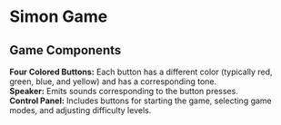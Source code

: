 <h1>Simon Game</h1>
<h2>Game Components</h2>
<b>Four Colored Buttons:</b> Each button has a different color (typically red, green, blue, and yellow) and has a corresponding tone.
<br>
<b>Speaker:</b> Emits sounds corresponding to the button presses.
<br>
<b>Control Panel:</b> Includes buttons for starting the game, selecting game modes, and adjusting difficulty levels.
